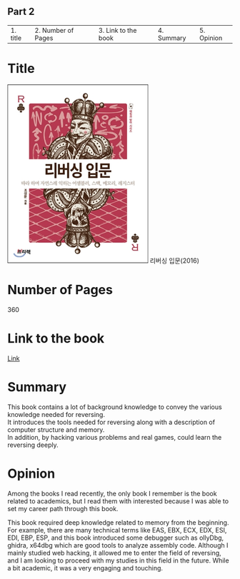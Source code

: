 ## Part 2

<table>
  <tr>
    <td>1. title</td>
    <td>2. Number of Pages</td>
    <td>3. Link to the book</td>
    <td>4. Summary</td>
    <td>5. Opinion</td>
  </tr>
</table>

# Title

![alt text](image.png)
리버싱 입문(2016)

# Number of Pages

360

# Link to the book

<a href="https://www.yes24.com/Product/Goods/27628413">Link</a>

# Summary

This book contains a lot of background knowledge to convey the various knowledge needed for reversing.<br> It introduces the tools needed for reversing along with a description of computer structure and memory.<br> In addition, by hacking various problems and real games, could learn the reversing deeply.

# Opinion

Among the books I read recently, the only book I remember is the book related to academics, but I read them with interested because I was able to set my career path through this book.

This book required deep knowledge related to memory from the beginning.
For example, there are many technical terms like EAS, EBX, ECX, EDX, ESI, EDI, EBP, ESP,
and this book introduced some debugger such as ollyDbg, ghidra, x64dbg which are good tools to analyze assembly code.
Although I mainly studied web hacking, it allowed me to enter the field of reversing, and I am looking to proceed with my studies in this field in the future.
While a bit academic, it was a very engaging and touching.
